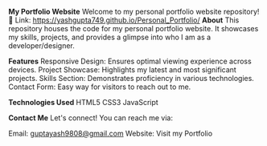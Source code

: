 **My Portfolio Website**
Welcome to my personal portfolio website repository! 🌟
Link: https://yashgupta749.github.io/Personal_Portfolio/
**About**
This repository houses the code for my personal portfolio website. It showcases my skills, projects, and provides a glimpse into who I am as a developer/designer.

**Features**
Responsive Design: Ensures optimal viewing experience across devices.
Project Showcase: Highlights my latest and most significant projects.
Skills Section: Demonstrates proficiency in various technologies.
Contact Form: Easy way for visitors to reach out to me.

**Technologies Used**
HTML5
CSS3
JavaScript

**Contact Me**
Let's connect! You can reach me via:

Email: guptayash9808@gmail.com
Website: Visit my Portfolio
